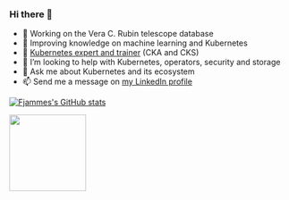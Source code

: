 ### Hi there 👋

- 🔭 Working on the Vera C. Rubin telescope database
- 🌱 Improving knowledge on machine learning and Kubernetes
- 👯 [Kubernetes expert and trainer](https://k8s-school.fr) (CKA and CKS)  
- 🤔 I’m looking to help with Kubernetes, operators, security and storage
- 💬 Ask me about Kubernetes and its ecosystem
- 📫 Send me a message on [my LinkedIn profile](https://www.linkedin.com/in/fabrice-jammes-5b29b042/)

[![Fjammes's GitHub stats](https://github-readme-stats.vercel.app/api?username=fjammes)](https://github.com/anuraghazra/github-readme-stats&theme=dracula)

<img height="137px"
  src="https://stackoverflow-card.vercel.app/?userID=2784039&theme=dracula"
/>


<!--
**fjammes/fjammes** is a ✨ _special_ ✨ repository because its `README.md` (this file) appears on your GitHub profile.

Here are some ideas to get you started:

- 🔭 I’m currently working on ...
- 🌱 I’m currently learning ...
- 👯 I’m looking to collaborate on ...
- 🤔 I’m looking for help with ...
- 💬 Ask me about ...
- 📫 How to reach me: ...
- 😄 Pronouns: ...
- ⚡ Fun fact: ...
-->
